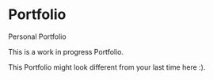 # Portfolio

Personal Portfolio

This is a work in progress Portfolio.

This Portfolio might look different from your last time here :).
